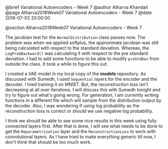 @brief Variational Autoencoders - Week 7
@author Atharva Khandait
@page Atharva2018Week07 Variational Autoencoders - Week 7
@date 2018-07-02 20:00:00

@section Atharva2018Week07 Variational Autoencoders - Week 7

The jacobian test for the `NormalDistribution` class passes now. The problem was when we applied softplus, the approximate jacobian was still being calculated with respect to the standard deviation. Whereas, the `LogProbBackward()` was calculating it with respect to the pre standard deviation. I had to add some functions to be able to modify `preStdDev` from outside the class. It took a while to figure this out.

I created a VAE model in my local copy of the **models** repository. As discussed with Sumedh, I used `Sequential` layers for the encoder and the decoder. I tried training it on MNIST. But, the reconstruction loss isn't decreasing at all over iterations. I will discuss this with Sumedh tonight and try to figure out what's going wrong. For generation, I am currently writing functions in a different file which will sample from the distribution output by the decoder. Also, I was wondering if using log probability as the reconstruction loss is correct or should we use negative log probability.

I think we should be able to see some nice results in this week using fully connected layers first. After that is done, I will see what needs to be done to get the `Reparametrization` layer and the `ReconstructionLoss` to work with convolutional layers. As I have tried to make everything generic till now, I don't think that should be too much work.